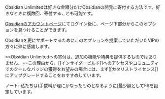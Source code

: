 Obsidian Unlimitedは好きな金額分だけObsidianの開発に寄付する方法です。好きなときに複数回、寄付することも可能です。

[Obsidianのアカウントページ](https://obsidian.md/account)にてログイン後に、ページ下部分からこのオプションを見つけることができます。

Obsidianを更にサポートするためにこのオプションを提案していただいたVIPの方々に殊に感謝します。

==Obsidian Unlimitedへの寄付は、追加の機能や特典を提供するものではありません。==この理由から、[[インサイダービルド]]へのアクセスやコミュニティでのクールなバッジの獲得をお望みの場合には、まず[[カタリストライセンス]]にアップグレードすることをおすすめしています。

ノート: 私たちは(手数料が理にかなったものとなるように)最少額として5$を設定しています。